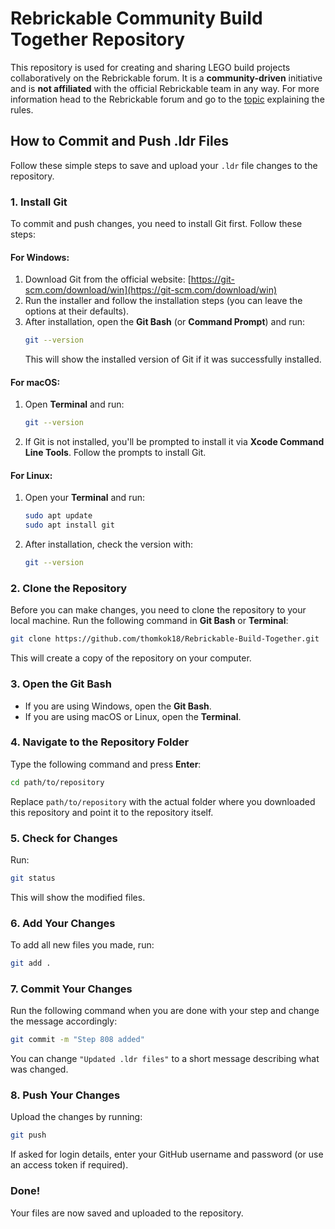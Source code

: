 # Rebrickable Community Build Together Repository

This repository is used for creating and sharing LEGO build projects collaboratively on the Rebrickable forum. It is a **community-driven** initiative and is **not affiliated** with the official Rebrickable team in any way. For more information head to the Rebrickable forum and go to the [topic](https://forum.rebrickable.com/t/building-together/58702) explaining the rules.

## How to Commit and Push .ldr Files

Follow these simple steps to save and upload your `.ldr` file changes to the repository.

### 1. Install Git
To commit and push changes, you need to install Git first. Follow these steps:

#### For Windows:
1. Download Git from the official website: [https://git-scm.com/download/win](https://git-scm.com/download/win)
2. Run the installer and follow the installation steps (you can leave the options at their defaults).
3. After installation, open the **Git Bash** (or **Command Prompt**) and run:
   ```sh
   git --version
   ```
   This will show the installed version of Git if it was successfully installed.

#### For macOS:
1. Open **Terminal** and run:
   ```sh
   git --version
   ```
2. If Git is not installed, you'll be prompted to install it via **Xcode Command Line Tools**. Follow the prompts to install Git.

#### For Linux:
1. Open your **Terminal** and run:
   ```sh
   sudo apt update
   sudo apt install git
   ```
2. After installation, check the version with:
   ```sh
   git --version
   ```

### 2. Clone the Repository
Before you can make changes, you need to clone the repository to your local machine. Run the following command in **Git Bash** or **Terminal**:
```sh
git clone https://github.com/thomkok18/Rebrickable-Build-Together.git
```
This will create a copy of the repository on your computer.

### 3. Open the Git Bash
- If you are using Windows, open the **Git Bash**.
- If you are using macOS or Linux, open the **Terminal**.

### 4. Navigate to the Repository Folder
Type the following command and press **Enter**:
```sh
cd path/to/repository
```
Replace `path/to/repository` with the actual folder where you downloaded this repository and point it to the repository itself.

### 5. Check for Changes
Run:
```sh
git status
```
This will show the modified files.

### 6. Add Your Changes
To add all new files you made, run:
```sh
git add .
```

### 7. Commit Your Changes
Run the following command when you are done with your step and change the message accordingly:
```sh
git commit -m "Step 808 added"
```
You can change `"Updated .ldr files"` to a short message describing what was changed.

### 8. Push Your Changes
Upload the changes by running:
```sh
git push
```
If asked for login details, enter your GitHub username and password (or use an access token if required).

### Done!
Your files are now saved and uploaded to the repository.
